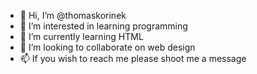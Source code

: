 - 👋 Hi, I’m @thomaskorinek
- 👀 I’m interested in learning programming
- 🌱 I’m currently learning HTML
- 💞️ I’m looking to collaborate on web design
- 📫 If you wish to reach me please shoot me a message 

<!---
thomaskorinek/thomaskorinek is a ✨ special ✨ repository because its `README.md` (this file) appears on your GitHub profile.
You can click the Preview link to take a look at your changes.
--->
